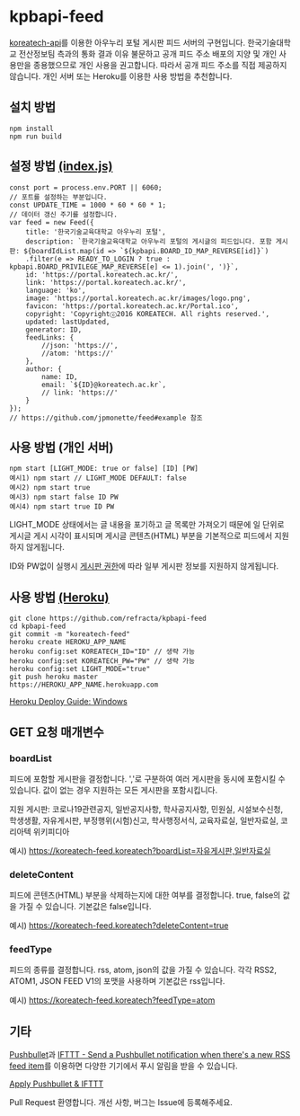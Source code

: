 # kpbapi-feed
[koreatech-api](https://github.com/refracta/koreatech-api/tree/master/koreatech-portal-board)를 이용한 아우누리 포털 게시판 피드 서버의 구현입니다.
한국기술대학교 전산정보팀 측과의 통화 결과 이유 불문하고 공개 피드 주소 배포의 지양 및 개인 사용만을 종용했으므로 개인 사용을 권고합니다.
따라서 공개 피드 주소를 직접 제공하지 않습니다. 개인 서버 또는 Heroku를 이용한 사용 방법을 추천합니다.

## 설치 방법
```
npm install
npm run build
```

## 설정 방법 [(index.js)](https://github.com/refracta/kpbapi-feed/blob/master/index.js)
```
const port = process.env.PORT || 6060;
// 포트를 설정하는 부분입니다.
const UPDATE_TIME = 1000 * 60 * 60 * 1;
// 데이터 갱신 주기를 설정합니다.
var feed = new Feed({
    title: '한국기술교육대학교 아우누리 포털',
    description: `한국기술교육대학교 아우누리 포털의 게시글의 피드입니다. 포함 게시판: ${boardIdList.map(id => `${kpbapi.BOARD_ID_MAP_REVERSE[id]}`)
    .filter(e => READY_TO_LOGIN ? true : kpbapi.BOARD_PRIVILEGE_MAP_REVERSE[e] <= 1).join(', ')}`,
    id: 'https://portal.koreatech.ac.kr/',
    link: 'https://portal.koreatech.ac.kr/',
    language: 'ko',
    image: 'https://portal.koreatech.ac.kr/images/logo.png',
    favicon: 'https://portal.koreatech.ac.kr/Portal.ico',
    copyright: 'Copyrightⓒ2016 KOREATECH. All rights reserved.',
    updated: lastUpdated,
    generator: ID,
    feedLinks: {
        //json: 'https://',
        //atom: 'https://'
    },
    author: {
        name: ID,
        email: `${ID}@koreatech.ac.kr`,
        // link: 'https://'
    }
});
// https://github.com/jpmonette/feed#example 참조
```

## 사용 방법 (개인 서버)
```
npm start [LIGHT_MODE: true or false] [ID] [PW]
예시1) npm start // LIGHT_MODE DEFAULT: false
예시2) npm start true
예시3) npm start false ID PW
예시4) npm start true ID PW
```
LIGHT_MODE 상태에서는 글 내용을 포기하고 글 목록만 가져오기 때문에 일 단위로 게시글 게시 시각이 표시되며 게시글 콘텐츠(HTML) 부분을 기본적으로 피드에서 지원하지 않게됩니다.

ID와 PW없이 실행시 [게시판 권한](https://github.com/refracta/koreatech-api/blob/master/koreatech-portal-board/index.js#L23)에 따라 일부 게시판 정보를 지원하지 않게됩니다.

## 사용 방법 [(Heroku)](https://heroku.com)
```
git clone https://github.com/refracta/kpbapi-feed
cd kpbapi-feed
git commit -m "koreatech-feed"
heroku create HEROKU_APP_NAME
heroku config:set KOREATECH_ID="ID" // 생략 가능
heroku config:set KOREATECH_PW="PW" // 생략 가능
heroku config:set LIGHT_MODE="true"
git push heroku master
https://HEROKU_APP_NAME.herokuapp.com
```
[Heroku Deploy Guide: Windows](https://github.com/refracta/kpbapi-feed/wiki/Heroku-Deploy-Guide:-Windows)


## GET 요청 매개변수
### boardList
피드에 포함할 게시판을 결정합니다. ','로 구분하여 여러 게시판을 동시에 포함시킬 수 있습니다. 값이 없는 경우 지원하는 모든 게시판을 포함시킵니다.

지원 게시판: 코로나19관련공지, 일반공지사항, 학사공지사항, 민원실, 시설보수신청, 학생생활, 자유게시판, 부정행위(시험)신고, 학사행정서식, 교육자료실, 일반자료실, 코리아텍 위키피디아

예시) https://koreatech-feed.koreatech?boardList=자유게시판,일반자료실
### deleteContent
피드에 콘텐츠(HTML) 부분을 삭제하는지에 대한 여부를 결정합니다. true, false의 값을 가질 수 있습니다. 기본값은 false입니다.

예시) https://koreatech-feed.koreatech?deleteContent=true
### feedType
피드의 종류를 결정합니다. rss, atom, json의 값을 가질 수 있습니다. 각각 RSS2, ATOM1, JSON FEED V1의 포맷을 사용하며 기본값은 rss입니다.

예시) https://koreatech-feed.koreatech?feedType=atom

## 기타
[Pushbullet](https://www.pushbullet.com)과 [IFTTT - Send a Pushbullet notification when there's a new RSS feed item](https://ifttt.com/applets/Z6dvekxC-send-a-pushbullet-notification-when-there-s-a-new-rss-feed-item)를 이용하면 다양한 기기에서 푸시 알림을 받을 수 있습니다.

[Apply Pushbullet & IFTTT](https://github.com/refracta/kpbapi-feed/wiki/Apply-Pushbullet-&-IFTTT)

Pull Request 환영합니다. 개선 사항, 버그는 Issue에 등록해주세요.
